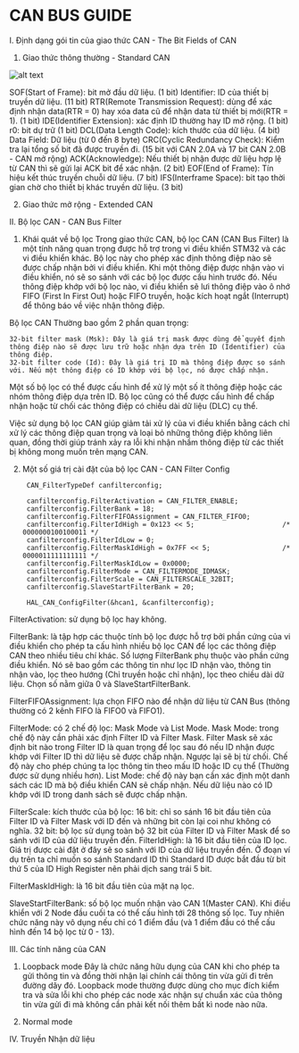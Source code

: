 # CAN BUS GUIDE
I. Định dạng gói tin của giao thức CAN - The Bit Fields of CAN
1. Giao thức thông thường - Standard CAN

![alt text](https://www.rfwireless-world.com/images/standard-CAN-frame.jpg)

SOF(Start of Frame): bit mở đầu dữ liệu. (1 bit)
Identifier: ID của thiết bị truyền dữ liệu. (11 bit)
RTR(Remote Transmission Request): dùng để xác định nhận data(RTR = 0) hay xóa data cũ để nhận data từ thiết bị mới(RTR = 1). (1 bit)
IDE(Identifier Extension): xác định ID thường hay ID mở rộng. (1 bit)
r0: bit dự trữ (1 bit)
DCL(Data Length Code): kích thước của dữ liệu. (4 bit)
Data Field: Dữ liệu (từ 0 đến 8 byte)
CRC(Cyclic Redundancy Check): Kiểm tra lại tổng số bit đã được truyền đi. (15 bit với CAN 2.0A và 17 bit CAN 2.0B - CAN mở rộng)
ACK(Acknowledge): Nếu thiết bị nhận được dữ liệu hợp lệ từ CAN thì sẽ gửi lại ACK bit để xác nhận. (2 bit)
EOF(End of Frame): Tín hiệu kết thúc truyền chuỗi dữ liệu. (7 bit)
IFS(Interframe Space): bit tạo thời gian chờ cho thiết bị khác truyền dữ liệu. (3 bit)

2. Giao thức mở rộng -  Extended CAN

II. Bộ lọc CAN - CAN Bus Filter
1. Khái quát về bộ lọc
Trong giao thức CAN, bộ lọc CAN (CAN Bus Filter) là một tính năng quan trọng được hỗ trợ trong vi điều khiển STM32 và các vi điều khiển khác. Bộ lọc này cho phép xác định thông điệp nào sẽ được chấp nhận bởi vi điều khiển. Khi một thông điệp được nhận vào vi điều khiển, nó sẽ so sánh với các bộ lọc được cấu hình trước đó. Nếu thông điệp khớp với bộ lọc nào, vi điều khiển sẽ lưi thông điệp vào ô nhớ FIFO (First In First Out) hoặc FIFO truyền, hoặc kích hoạt ngắt (Interrupt) để thông báo về việc nhận thông điệp.

Bộ lọc CAN Thường bao gồm 2 phần quan trọng:

    32-bit filter mask (Msk): Đây là giá trị mask được dùng để quyết định thông điệp nào sẽ được lưu trữ hoặc nhận dựa trên ID (Identifier) của thông điệp.
    32-bit filter code (Id): Đây là giá trị ID mà thông điệp được so sánh với. Nếu một thông điệp có ID khớp với bộ lọc, nó được chấp nhận.

Một số bộ lọc có thể được cấu hình để xử lý một số ít thông điệp hoặc các nhóm thông điệp dựa trên ID. Bộ lọc cũng có thể được cấu hình để chấp nhận hoặc từ chối các thông điệp có chiều dài dữ liệu (DLC) cụ thể.

Việc sử dụng bộ lọc CAN giúp giảm tải xử lý của vi điều khiển bằng cách chỉ xử lý các thông điệp quan trọng và loại bỏ những thông điệp không liên quan, đồng thời giúp tránh xảy ra lỗi khi nhận nhầm thông điệp từ các thiết bị không mong muốn trên mạng CAN.

2. Một số giá trị cài đặt của bộ lọc CAN - CAN Filter Config

        CAN_FilterTypeDef canfilterconfig;

        canfilterconfig.FilterActivation = CAN_FILTER_ENABLE;
        canfilterconfig.FilterBank = 18;  
        canfilterconfig.FilterFIFOAssignment = CAN_FILTER_FIFO0;
        canfilterconfig.FilterIdHigh = 0x123 << 5;                      /* 0000000100100011 */
        canfilterconfig.FilterIdLow = 0;
        canfilterconfig.FilterMaskIdHigh = 0x7FF << 5;                  /* 0000011111111111 */
        canfilterconfig.FilterMaskIdLow = 0x0000;
        canfilterconfig.FilterMode = CAN_FILTERMODE_IDMASK;
        canfilterconfig.FilterScale = CAN_FILTERSCALE_32BIT;
        canfilterconfig.SlaveStartFilterBank = 20;  

        HAL_CAN_ConfigFilter(&hcan1, &canfilterconfig);

FilterActivation: sử dụng bộ lọc hay không.

FilterBank: là tập hợp các thuộc tính bộ lọc được hỗ trợ bởi phần cứng của vi điều khiển cho phép ta cấu hình nhiều bộ lọc CAN để lọc các thông điệp CAN theo nhiều tiêu chí khác. Số lượng FilterBank phụ thuộc vào phần cứng điều khiển. Nó sẽ bao gồm các thông tin như lọc ID nhận vào, thông tin nhận vào, lọc theo hướng (Chỉ truyền hoặc chỉ nhận), lọc theo chiều dài dữ liệu. Chọn số nằm giữa 0 và SlaveStartFilterBank.

FilterFIFOAssignment: lựa chọn FIFO nào để nhận dữ liệu từ CAN Bus (thông thường có 2 kênh FIFO là FIFO0 và FIFO1).

FilterMode: có 2 chế độ lọc: Mask Mode và List Mode.
    Mask Mode: trong chế độ này cần phải xác định Filter ID và Filter Mask. Filter Mask sẽ xác định bit nào trong Filter ID là quan trọng để lọc sau đó nếu ID nhận được khớp với Filter ID thì dữ liệu sẽ được chấp nhận. Ngược lại sẽ bị từ chối. Chế độ này cho phép chúng ta lọc thông tin theo mấu ID hoặc ID cụ thể (Thường được sử dụng nhiều hơn).
    List Mode: chế độ này bạn cần xác định một danh sách các ID mà bộ điều khiển CAN sẽ chấp nhận. Nếu dữ liệu nào có ID khớp với ID trong danh sách sẽ được chấp nhận. 

FilterScale: kích thước của bộ lọc: 
    16 bit: chỉ so sánh 16 bit đầu tiên của Filter ID và Filter Mask với ID đến và những bit còn lại coi như không có nghĩa.
    32 bit: bộ lọc sử dụng toàn bộ 32 bit của Filter ID và Filter Mask để so sánh với ID của dữ liệu truyền đến. 
FilterIdHigh: là 16 bit đầu tiên của ID lọc. Giá trị được cài đặt ở đây sẽ so sánh với ID của dữ liệu truyền đến. 
    Ở đoạn ví dụ trên ta chỉ muốn so sánh Standard ID thì Standard ID được bắt đầu từ bit thứ 5 của ID High Register nên phải dịch sang trái 5 bit.

FilterMaskIdHigh: là 16 bit đầu tiên của mặt nạ lọc. 

SlaveStartFilterBank: số bộ lọc muốn nhận vào CAN 1(Master CAN). Khi điều khiển với 2 Node đầu cuối ta có thể cấu hình tới 28 thông số lọc. Tuy nhiên chức năng này vô dụng nếu chỉ có 1 điểm đầu (và 1 điểm đầu có thể cấu hình đến 14 bộ lọc từ 0 - 13). 

III. Các tính năng của CAN
1. Loopback mode
Đây là chức năng hữu dụng của CAN khi cho phép ta gửi thông tin và đồng thời nhận lại chính cái thông tin vừa gửi đi trên đường dây đó. Loopback mode thường được dùng cho mục đích kiểm tra và sửa lỗi khi cho phép các node xác nhận sự chuẩn xác của thông tin vừa gửi đi mà không cần phải kết nối thêm bất kì node nào nữa.

2. Normal mode

IV. Truyền Nhận dữ liệu
